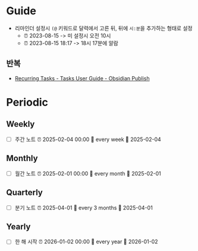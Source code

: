 # Guide
- 리마인더 설정시 `(@` 키워드로 달력에서 고른 뒤, 뒤에 `시:분`을 추가하는 형태로 설정
	- ⏰ 2023-08-15 -> 미 설정시 오전 10시
	- ⏰ 2023-08-15 18:17 -> 18시 17분에 알람
## 반복
- [Recurring Tasks - Tasks User Guide - Obsidian Publish](https://publish.obsidian.md/tasks/Getting+Started/Recurring+Tasks)
# Periodic
## Weekly
- [ ] 주간 노트 ⏰ 2025-02-04 00:00 🔁 every week 📅 2025-02-04
## Monthly
- [ ] 월간 노트 ⏰ 2025-02-01 00:00 🔁 every month 📅 2025-02-01
## Quarterly
- [ ] 분기 노트 ⏰ 2025-04-01 🔁 every 3 months 📅 2025-04-01
## Yearly
- [ ] 한 해 시작 ⏰ 2026-01-02 00:00 🔁 every year 📅 2026-01-02